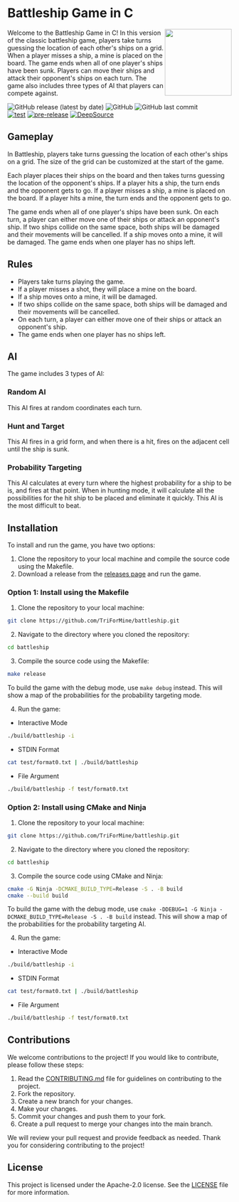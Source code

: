 # Battleship Game in C

<img align="right" src="https://i.imgur.com/5ENqoMn.png" height="150px">

Welcome to the Battleship Game in C! In this version of the classic battleship game, players take turns guessing the
location of each other's ships on a grid. When a player misses a ship, a mine is placed on the board. The game ends when
all of one player's ships have been sunk. Players can move their ships and attack their opponent's ships on each turn.
The game also includes three types of AI that players can compete against.

![GitHub release (latest by date)](https://img.shields.io/github/v/release/TriForMine/battleship)
![GitHub](https://img.shields.io/github/license/TriForMine/battleship)
![GitHub last commit](https://img.shields.io/github/last-commit/TriForMine/battleship) <br/>
[![test](https://github.com/TriForMine/battleship/actions/workflows/test.yml/badge.svg)](https://github.com/TriForMine/battleship/actions/workflows/test.yml)
[![pre-release](https://github.com/TriForMine/battleship/actions/workflows/pre-release.yml/badge.svg)](https://github.com/TriForMine/battleship/actions/workflows/pre-release.yml)
[![DeepSource](https://deepsource.io/gh/TriForMine/battleship.svg/?label=active+issues&show_trend=true&token=46Xb9KY7rG195b7ilvE_jl6i)](https://deepsource.io/gh/TriForMine/battleship/?ref=repository-badge)

## Gameplay

In Battleship, players take turns guessing the location of each other's ships on a grid. The size of the grid can be
customized at the start of the game.

Each player places their ships on the board and then takes turns guessing the location of the opponent's ships. If a
player hits a ship, the turn ends and the opponent gets to go. If a player misses a ship, a mine is placed on the board.
If a player hits a mine, the turn ends and the opponent gets to go.

The game ends when all of one player's ships have been sunk. On each turn, a player can either move one of their ships
or attack an opponent's ship. If two ships collide on the same space, both ships will be damaged and their movements
will be cancelled. If a ship moves onto a mine, it will be damaged. The game ends when one player has no ships left.

## Rules

- Players take turns playing the game.
- If a player misses a shot, they will place a mine on the board.
- If a ship moves onto a mine, it will be damaged.
- If two ships collide on the same space, both ships will be damaged and their movements will be cancelled.
- On each turn, a player can either move one of their ships or attack an opponent's ship.
- The game ends when one player has no ships left.

## AI

The game includes 3 types of AI:

### Random AI

This AI fires at random coordinates each turn.

### Hunt and Target

This AI fires in a grid form, and when there is a hit, fires on the adjacent cell until the ship is sunk.

### Probability Targeting

This AI calculates at every turn where the highest probability for a ship to be is, and fires at that point. When in
hunting mode, it will calculate all the possibilities for the hit ship to be placed and eliminate it quickly. This AI is
the most difficult to beat.

## Installation

To install and run the game, you have two options:

1. Clone the repository to your local machine and compile the source code using the Makefile.
2. Download a release from the [releases page](https://github.com/TriForMine/battleship/releases) and run the game.

### Option 1: Install using the Makefile

1. Clone the repository to your local machine:

```sh
git clone https://github.com/TriForMine/battleship.git
```

2. Navigate to the directory where you cloned the repository:

```sh
cd battleship
```

3. Compile the source code using the Makefile:

```sh
make release
```

To build the game with the debug mode, use `make debug` instead. This will show a map of the probabilities for the
probability targeting mode.

4. Run the game:

- Interactive Mode
```sh
./build/battleship -i
```

- STDIN Format
```sh
cat test/format0.txt | ./build/battleship
```

- File Argument
```sh
./build/battleship -f test/format0.txt
```

### Option 2: Install using CMake and Ninja

1. Clone the repository to your local machine:

```sh
git clone https://github.com/TriForMine/battleship.git
```

2. Navigate to the directory where you cloned the repository:

```sh
cd battleship
```

3. Compile the source code using CMake and Ninja:

```sh
cmake -G Ninja -DCMAKE_BUILD_TYPE=Release -S . -B build
cmake --build build
```

To build the game with the debug mode, use `cmake -DDEBUG=1 -G Ninja -DCMAKE_BUILD_TYPE=Release -S . -B build` instead.
This will show a map of the probabilities for the probability targeting AI.

4. Run the game:

- Interactive Mode
```sh
./build/battleship -i
```

- STDIN Format
```sh
cat test/format0.txt | ./build/battleship
```

- File Argument
```sh
./build/battleship -f test/format0.txt
```

## Contributions

We welcome contributions to the project! If you would like to contribute, please follow these steps:

1. Read the [CONTRIBUTING.md](CONTRIBUTING.md) file for guidelines on contributing to the project.
2. Fork the repository.
3. Create a new branch for your changes.
4. Make your changes.
5. Commit your changes and push them to your fork.
6. Create a pull request to merge your changes into the main branch.

We will review your pull request and provide feedback as needed. Thank you for considering contributing to the project!

## License

This project is licensed under the Apache-2.0 license. See the [LICENSE](LICENSE) file for more information.
